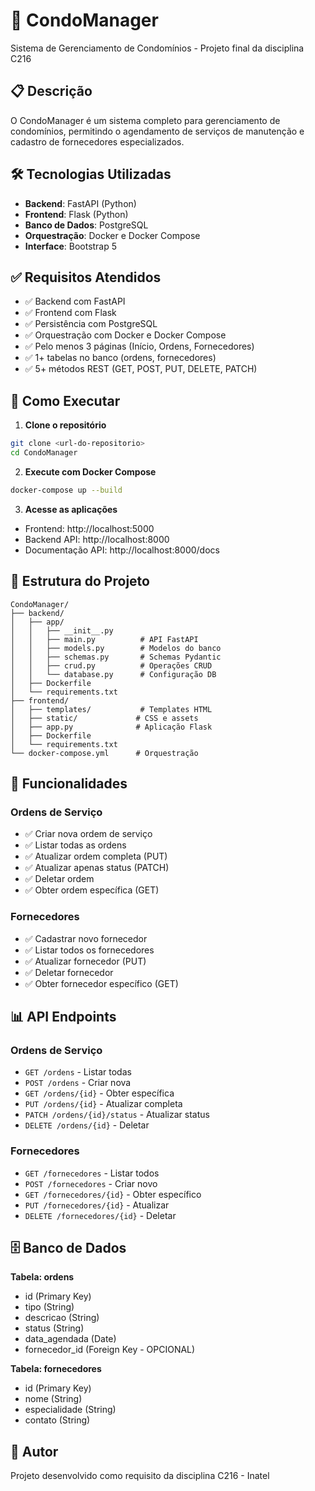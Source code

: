 # 🏢 CondoManager

Sistema de Gerenciamento de Condomínios - Projeto final da disciplina C216

## 📋 Descrição

O CondoManager é um sistema completo para gerenciamento de condomínios, permitindo o agendamento de serviços de manutenção e cadastro de fornecedores especializados.

## 🛠️ Tecnologias Utilizadas

- **Backend**: FastAPI (Python)
- **Frontend**: Flask (Python) 
- **Banco de Dados**: PostgreSQL
- **Orquestração**: Docker e Docker Compose
- **Interface**: Bootstrap 5

## ✅ Requisitos Atendidos

- ✅ Backend com FastAPI
- ✅ Frontend com Flask  
- ✅ Persistência com PostgreSQL
- ✅ Orquestração com Docker e Docker Compose
- ✅ Pelo menos 3 páginas (Início, Ordens, Fornecedores)
- ✅ 1+ tabelas no banco (ordens, fornecedores)
- ✅ 5+ métodos REST (GET, POST, PUT, DELETE, PATCH)

## 🚀 Como Executar

1. **Clone o repositório**
```bash
git clone <url-do-repositorio>
cd CondoManager
```

2. **Execute com Docker Compose**
```bash
docker-compose up --build
```

3. **Acesse as aplicações**
- Frontend: http://localhost:5000
- Backend API: http://localhost:8000
- Documentação API: http://localhost:8000/docs

## 📁 Estrutura do Projeto

```
CondoManager/
├── backend/
│   ├── app/
│   │   ├── __init__.py
│   │   ├── main.py          # API FastAPI
│   │   ├── models.py        # Modelos do banco
│   │   ├── schemas.py       # Schemas Pydantic
│   │   ├── crud.py          # Operações CRUD
│   │   └── database.py      # Configuração DB
│   ├── Dockerfile
│   └── requirements.txt
├── frontend/
│   ├── templates/           # Templates HTML
│   ├── static/             # CSS e assets
│   ├── app.py              # Aplicação Flask
│   ├── Dockerfile
│   └── requirements.txt
└── docker-compose.yml      # Orquestração
```

## 🎯 Funcionalidades

### Ordens de Serviço
- ✅ Criar nova ordem de serviço
- ✅ Listar todas as ordens
- ✅ Atualizar ordem completa (PUT)
- ✅ Atualizar apenas status (PATCH) 
- ✅ Deletar ordem
- ✅ Obter ordem específica (GET)

### Fornecedores
- ✅ Cadastrar novo fornecedor
- ✅ Listar todos os fornecedores
- ✅ Atualizar fornecedor (PUT)
- ✅ Deletar fornecedor
- ✅ Obter fornecedor específico (GET)

## 📊 API Endpoints

### Ordens de Serviço
- `GET /ordens` - Listar todas
- `POST /ordens` - Criar nova
- `GET /ordens/{id}` - Obter específica
- `PUT /ordens/{id}` - Atualizar completa
- `PATCH /ordens/{id}/status` - Atualizar status
- `DELETE /ordens/{id}` - Deletar

### Fornecedores  
- `GET /fornecedores` - Listar todos
- `POST /fornecedores` - Criar novo
- `GET /fornecedores/{id}` - Obter específico
- `PUT /fornecedores/{id}` - Atualizar
- `DELETE /fornecedores/{id}` - Deletar

## 🗄️ Banco de Dados

**Tabela: ordens**
- id (Primary Key)
- tipo (String)
- descricao (String)
- status (String)
- data_agendada (Date)
- fornecedor_id (Foreign Key - OPCIONAL)

**Tabela: fornecedores**
- id (Primary Key)
- nome (String)
- especialidade (String)  
- contato (String)


## 👥 Autor
Projeto desenvolvido como requisito da disciplina C216 - Inatel

